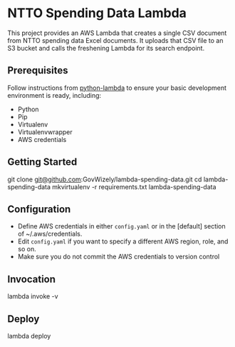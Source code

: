 # NTTO Spending Data Lambda

This project provides an AWS Lambda that creates a single CSV document from NTTO spending data Excel documents.
It uploads that CSV file to an S3 bucket and calls the freshening Lambda for its search endpoint.

## Prerequisites

Follow instructions from [python-lambda](https://github.com/nficano/python-lambda) to ensure your basic development environment is ready,
including:

* Python
* Pip
* Virtualenv
* Virtualenvwrapper
* AWS credentials

## Getting Started

  git clone git@github.com:GovWizely/lambda-spending-data.git
  cd lambda-spending-data
  mkvirtualenv -r requirements.txt lambda-spending-data

## Configuration

* Define AWS credentials in either `config.yaml` or in the [default] section of ~/.aws/credentials.
* Edit `config.yaml` if you want to specify a different AWS region, role, and so on.
* Make sure you do not commit the AWS credentials to version control

## Invocation

  lambda invoke -v
 
## Deploy

  lambda deploy
